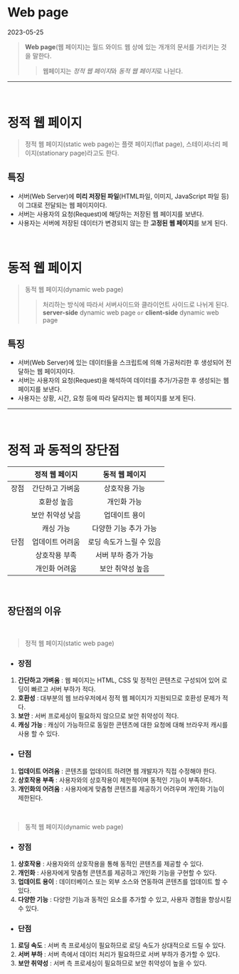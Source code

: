 # Web page

2023-05-25

> **Web page**(웹 페이지)는 월드 와이드 웹 상에 있는 개개의 문서를 가리키는 것을 말한다.
>
> > 웹페이지는 *정적 웹 페이지*와 *동적 웹 페이지*로 나뉜다.

---

<br>

# 정적 웹 페이지

> 정적 웹 페이지(static web page)는 플랫 페이지(flat page), 스테이셔너리 페이지(stationary page)라고도 한다.<br>

## 특징

- 서버(Web Server)에 **미리 저장된 파일**(HTML파일, 이미지, JavaScript 파일 등)이 그대로 전달되는 웹 페이지이다.
- 서버는 사용자의 요청(Request)에 해당하는 저장된 웹 페이지를 보낸다.
- 사용자는 서버에 저장된 데이터가 변경되지 않는 한 **고정된 웹 페이지**를 보게 된다.

<br>

# 동적 웹 페이지

> 동적 웹 페이지(dynamic web page)
>
> > 처리하는 방식에 따라서 서버사이드와 클라이언트 사이드로 나뉘게 된다. <br> **server-side** dynamic web page `or` **client-side** dynamic web page

## 특징

- 서버(Web Server)에 있는 데이터들을 스크립트에 의해 가공처리한 후 생성되어 전달하는 웹 페이지이다.
- 서버는 사용자의 요청(Request)을 해석하여 데이터를 추가/가공한 후 생성되는 웹 페이지를 보낸다.
- 사용자는 상황, 시간, 요청 등에 따라 달라지는 웹 페이지를 보게 된다.

---

<br>

# 정적 과 동적의 장단점

|      |  정적 웹 페이지  |      동적 웹 페이지      |
| ---- | :--------------: | :----------------------: |
| 장점 | 간단하고 가벼움  |      상호작용 가능       |
|      |   호환성 높음    |       개인화 가능        |
|      | 보안 취약성 낮음 |      업데이트 용이       |
|      |    캐싱 가능     |  다양한 기능 추가 가능   |
| 단점 | 업데이트 어려움  | 로딩 속도가 느릴 수 있음 |
|      |  상호작용 부족   |   서버 부하 증가 가능    |
|      |  개인화 어려움   |     보안 취약성 높음     |

<br>

## 장단점의 이유

<br>

> 정적 웹 페이지(static web page)

- ### 장점

1. **간단하고 가벼움** : 웹 페이지는 HTML, CSS 및 정적인 콘텐츠로 구성되어 있어 로딩이 빠르고 서버 부하가 적다.
2. **호환성** : 대부분의 웹 브라우저에서 정적 웹 페이지가 지원되므로 호환성 문제가 적다.
3. **보안** : 서버 프로세싱이 필요하지 않으므로 보안 취약성이 적다.
4. **캐싱 가능** : 캐싱이 가능하므로 동일한 콘텐츠에 대한 요청에 대해 브라우저 캐시를 사용 할 수 있다.

- ### 단점

1. **업데이트 어려움** : 콘텐츠를 업데이트 하려면 웹 개발자가 직접 수정해야 한다.
2. **상호작용 부족** : 사용자와의 상호작용이 제한적이며 동적인 기능이 부족하다.
3. **개인화의 어려움** : 사용자에게 맞춤형 콘텐츠를 제공하기 어려우며 개인화 기능이 제한된다.

<br>

> 동적 웹 페이지(dynamic web page)

- ### 장점

1. **상호작용** : 사용자와의 상호작용을 통해 동적인 콘텐츠를 제공할 수 있다.
2. **개인화** : 사용자에게 맞춤형 콘텐츠를 제공하고 개인화 기능을 구현할 수 있다.
3. **업데이트 용이** : 데이터베이스 또는 외부 소스와 연동하여 콘텐츠를 업데이트 할 수 있다.
4. **다양한 기능** : 다양한 기능과 동적인 요소를 추가할 수 있고, 사용자 경험을 향상시킬 수 있다.

- ### 단점

1. **로딩 속도** : 서버 측 프로세싱이 필요하므로 로딩 속도가 상대적으로 드릴 수 있다.
2. **서버 부하** : 서버 측에서 데이터 처리가 필요하므로 서버 부하가 증가할 수 있다.
3. **보안 취약성** : 서버 측 프로세싱이 필요하므로 보안 취약성이 높을 수 있다.
